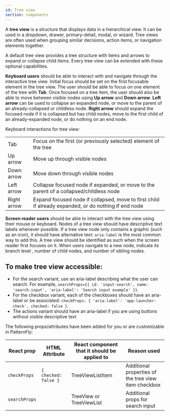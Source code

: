 ```yaml
---
id: Tree view
section: components
---
```


A **tree view** is a structure that displays data in a hierarchical view. It can be used in a dropdown, drawer, primary-detail, modal, or wizard. Tree views are often used when grouping similar decisions, action items, or navigation elements together.

A default tree view provides a tree structure with items and arrows to expand or collapse child items. Every tree view can be extended with these optional capabilities.

**Keyboard users** should be able to interact with and navigate through the interactive tree view. Initial focus should be set on the first focusable element in the tree view. The user should be able to focus on one element of the tree with **Tab**. Once focused on a tree item, the user should also be able to move between visible nodes using **Up arrow** and **Down arrow**. **Left arrow** can be used to collapse an expanded node, or move to the parent of an already-collapsed or childless node. **Right arrow** should expand the focused node if it is collapsed but has child nodes, move to the first child of an already-expanded node, or do nothing on an end node.

Keyboard interactions for tree view:

|  |  |
| -- | -- |
| Tab | Focus on the first (or previously selected) element of the tree |
| Up arrow | Move up through visible nodes |
| Down arrow | Move down through visible nodes |
| Left arrow | Collapse focused node if expanded, or move to the parent of a collapsed/childless node |
| Right arrow | Expand focused node if collapsed, move to first child if already expanded, or do nothing if end node |

**Screen reader users** should be able to interact with the tree view using their mouse or keyboard. Nodes of a tree view should have descriptive text labels whenever possible. If a tree view node only contains a graphic (such as an icon), it should have alternative text: `aria-label` is the most common way to add this. A tree view should be identified as such when the screen reader first focuses on it. When users navigate to a new node, indicate its branch level , number of child nodes, and number of sibling nodes.

## To make tree view accessible:
- For the search variant, use an aria-label describing what the user can search. For example, `searchProps={{ id: 'input-search', name: 'search-input', 'aria-label': 'Search input example' }}`.
- For the checkbox variant, each of the checkboxes should have an aria-label or be associated: `checkProps: { 'aria-label': 'app-launcher-check', checked: false }`.
- The actions variant should have an aria-label if you are using buttons without visible descriptive text

The following props/attributes have been added for you or are customizable in PatternFly:

| React prop | HTML Attribute | React component that it should be applied to | Reason used |
| -- | -- | -- | -- |
| `checkProps` | `{ checked: false }` | TreeViewListItem | Additional properties of the tree view item checkbox |
| `searchProps` |  | TreeView or TreeViewList | Additional props for search input |
